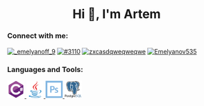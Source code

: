<h1 align="center">Hi 👋, I'm Artem</h1>
<h3 align="left">Connect with me:</h3>
<p align="left">
<a href="https://instagram.com/_emelyanoff_9" target="blank"><img align="center" src="https://raw.githubusercontent.com/rahuldkjain/github-profile-readme-generator/master/src/images/icons/Social/instagram.svg" alt="_emelyanoff_9" height="30" width="40" /></a>
<a href="https://discord.gg/#3110" target="blank"><img align="center" src="https://raw.githubusercontent.com/rahuldkjain/github-profile-readme-generator/master/src/images/icons/Social/discord.svg" alt="#3110" height="30" width="40" /></a>
<a href="https://t.me/zxcasdqweqweqwe" target="blank"><img align="center" src="https://cdn.worldvectorlogo.com/logos/telegram.svg" alt="zxcasdqweqweqwe" height="30" width="40" /></a>
<a href="https://www.codewars.com/users/Emelyanov535" target="blank"><img align="center" src="https://cdn4.iconfinder.com/data/icons/logos-brands-5/24/codewars-512.png" alt="Emelyanov535" height="30" width="30" /></a>
</p>

<h3 align="left">Languages and Tools:</h3>
<p align="left"> <a href="https://www.w3schools.com/cs/" target="_blank" rel="noreferrer"> <img src="https://raw.githubusercontent.com/devicons/devicon/master/icons/csharp/csharp-original.svg" alt="csharp" width="40" height="40"/> </a> <a href="https://www.java.com" target="_blank" rel="noreferrer"> <img src="https://raw.githubusercontent.com/devicons/devicon/master/icons/java/java-original.svg" alt="java" width="40" height="40"/> </a> <a href="https://www.photoshop.com/en" target="_blank" rel="noreferrer"> <img src="https://raw.githubusercontent.com/devicons/devicon/master/icons/photoshop/photoshop-line.svg" alt="photoshop" width="40" height="40"/> </a> <a href="https://www.postgresql.org" target="_blank" rel="noreferrer"> <img src="https://raw.githubusercontent.com/devicons/devicon/master/icons/postgresql/postgresql-original-wordmark.svg" alt="postgresql" width="40" height="40"/> </a> </p>
